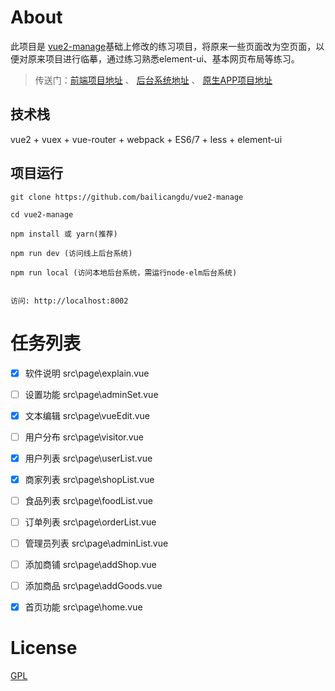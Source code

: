 
# About

此项目是 [vue2-manage](https://github.com/bailicangdu/vue2-manage.git)基础上修改的练习项目，将原来一些页面改为空页面，以便对原来项目进行临摹，通过练习熟悉element-ui、基本网页布局等练习。

>  传送门：[前端项目地址](https://github.com/bailicangdu/vue2-elm)  、 [后台系统地址](https://github.com/bailicangdu/node-elm)  、 [原生APP项目地址](https://github.com/bailicangdu/RN-elm)



## 技术栈

vue2 + vuex + vue-router + webpack + ES6/7 + less + element-ui


## 项目运行


```
git clone https://github.com/bailicangdu/vue2-manage  

cd vue2-manage  

npm install 或 yarn(推荐)

npm run dev (访问线上后台系统)

npm run local (访问本地后台系统，需运行node-elm后台系统)


访问: http://localhost:8002

```

# 任务列表
- [x] 软件说明     src\page\explain.vue
- [ ] 设置功能     src\page\adminSet.vue
- [x] 文本编辑     src\page\vueEdit.vue
- [ ] 用户分布     src\page\visitor.vue
- [x] 用户列表     src\page\userList.vue
- [x] 商家列表     src\page\shopList.vue
- [ ] 食品列表     src\page\foodList.vue
- [ ] 订单列表     src\page\orderList.vue
- [ ] 管理员列表   src\page\adminList.vue
- [ ] 添加商铺     src\page\addShop.vue
- [ ] 添加商品     src\page\addGoods.vue
- [x] 首页功能     src\page\home.vue



# License

[GPL](https://github.com/bailicangdu/vue2-manage/blob/master/COPYING)

